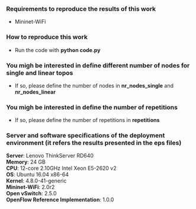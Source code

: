 ### Requirements to reproduce the results of this work
* Mininet-WiFi

### How to reproduce this work
* Run the code with **python code.py**

### You migh be interested in define different number of nodes for single and linear topos
* If so, please define the number of nodes in **nr_nodes_single** and **nr_nodes_linear**

### You migh be interested in define the number of repetitions
* If so, please define the number of repetitions in **repetitions**

### Server and software specifications of the deployment environment (it refers the results presented in the eps files)

**Server**:	Lenovo ThinkServer RD640  
**Memory**:	24 GB  
**CPU**:	12-core 2.10GHz Intel Xeon E5-2620 v2  
**OS**:	Ubuntu 16.04 x86-64  
**Kernel**:	4.8.0-41-generic  
**Mininet-WiFi**:	2.0r2  
**Open vSwitch**:	2.5.0  
**OpenFlow Reference Implementation**:	1.0.0  

